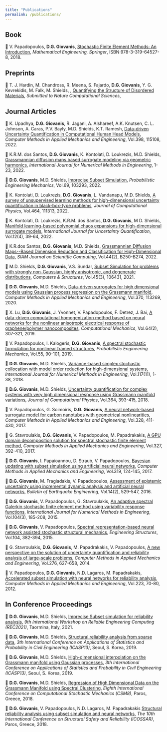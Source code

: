```yaml
---
title: "Publications"
permalink: /publications/
---
```


## Book
:pushpin: V. Papadopoulos,  **D.G. Giovanis**,  [Stochastic Finite Element Methods: An Introduction](https://doi.org/10.1007/978-3-319-64528-5), <i>Mathematical Engineering, Springer</i>, ISBN:978-3-319-64527-8, 2018.<br/>

## Preprints
:pushpin: T. J. Hardin, M. Chandross, R. Meena, S. Fajardo, **D.G. Giovanis**, Y. G. Kevrekidis, M. Falk, M. Shields,  ,  [Quantifying the Structure of Disordered Materials](https://arxiv.org/pdf/2211.07790.pdf), <i>Submitted to Nature Computational Sciences</i>, <br/>


## Journal Articles

:pushpin: K. Upadhya,  **D.G. Giovanis**, R. Jagani, A. Alshareef, A.K. Knutsen, C. L. Johnson, A. Caras, P.V. Bayly, M.D. Shields, K.T. Ramesh, [Data-driven Uncertainty Quantification in Computational Human Head Models](https://doi.org/10.1016/j.cma.2022.115108), <i>Computer Methods in Applied Mechanics and Engineering</i>, Vol.398, 115108, 2022.<br/>

:pushpin: K.R.M. dos Santos, **D.G. Giovanis**, K. Kontolati, D. Loukrezis, M.D. Shields, [Grassmannian diffusion maps based surrogate modeling via geometric harmonics](https://onlinelibrary.wiley.com/doi/pdf/10.1002/nme.6977), <i>International Journal for Numerical Methods in Engineering</i>, 1-23, 2022.<br/>

:pushpin: **D.G. Giovanis**, M.D. Shields, [Imprecise Subset Simulation](https://doi.org/10.1016/j.probengmech.2022.103293), <i>Probabilistic Engineering Mechanics</i>, Vol.69, 103293,  2022.<br/>

:pushpin: K. Kontolati, D. Loukrezis, **D.G. Giovanis**, L. Vandanapu, M.D. Shields, [A survey of unsupervised learning methods for high-dimensional uncertainty quantification in black-box-type problems](https://www.sciencedirect.com/science/article/pii/S0021999122003758?via%3Dihub), <i>Journal of Computational Physics</i>, Vol.464, 111313, 2022.<br/>

:pushpin: K. Kontolati, D. Loukrezis, K.R.M. dos Santos, **D.G. Giovanis**, M D. Shields, [Manifold learning-based polynomial chaos expansions for high-dimensional surrogate models](https://doi.org/10.1615/Int.J.UncertaintyQuantification.2022039936), <i>International Journal for Uncertainty Quantification</i>, Vol.12(4), 39-64, 2022.<br/>

:pushpin: K.R.dos Santos, **D.G. Giovanis**, M.D. Shields, [Grassmannian Diffusion Maps--Based Dimension Reduction and Classification for High-Dimensional Data](https://doi.org/10.1137/20M137001X), <i>SIAM Journal on Scientific Computing</i>, Vol.44(2), B250-B274, 2022.<br/>

:pushpin: M.D. Shields, **D.G. Giovanis**, V.S. Sundar, [Subset Simulation for problems with strongly non-Gaussian, highly anisotropic, and degenerate distributions](https://doi.org/10.1016/j.compstruc.2020.106431), <i>Computers & Structures</i>, Vol.45(3), 106431, 2021.<br/>

:pushpin: **D.G. Giovanis**, M.D. Shields, [Data-driven surrogates for high dimensional models using Gaussian process regression on the Grassmann manifold](https://doi.org/10.1016/j.cma.2020.113269), <i>Computer Methods in Applied Mechanics and Engineering</i>, Vol.370, 113269, 2020.<br/>

:pushpin: X. Lu, **D.G. Giovanis**, J. Yvonnet, V. Papadopoulos, F. Detrez, J. Bai, [A data-driven computational homogenization method based on neural networks for the nonlinear anisotropic electrical response of graphene/polymer nanocomposites](https://doi.org/10.1007/s00466-018-1643-0), <i>Computational Mechanics</i>, Vol.64(2), 307-321, 2019.<br/>

:pushpin: V. Papadopoulos, I. Kalogeris, **D.G. Giovanis**, [A spectral stochastic formulation for nonlinear framed structures](https://doi.org/10.1016/j.probengmech.2018.11.002), <i>Probabilistic Engineering Mechanics</i>, Vol.55, 90-101, 2019.<br/>

:pushpin: **D.G. Giovanis**, M.D. Shields, [Variance-based simplex stochastic collocation with model order reduction for high-dimensional systems](https://doi.org/10.1002/nme.5992), <i>International Journal for Numerical Methods in Engineering</i>, Vol.117(11), 1-38, 2018.<br/>

:pushpin: **D.G. Giovanis**, M.D. Shields, [Uncertainty quantification for complex systems with very high dimensional response using Grassmann manifold variations](https://doi.org/10.1016/j.jcp.2018.03.009), <i>Journal of Computational Physics</i>, Vol.364, 393-415, 2018.<br/>

:pushpin: V. Papadopoulos, G. Soimoiris, **D.G. Giovanis**,  [A neural network-based surrogate model for carbon nanotubes with geometrical nonlinearities](https://doi.org/10.1016/j.cma.2017.09.010), <i>Computer Methods in Applied Mechanics and Engineering</i>, Vol.328, 411-430, 2017.<br/>

:pushpin: G. Stavroulakis, **D.G. Giovanis**, V. Papadopoulos, M. Papadrakakis, [A GPU domain decomposition solution for spectral stochastic finite element method](https://doi.org/10.1016/j.cma.2017.08.042), <i>Computer Methods in Applied Mechanics and Engineering</i>, Vol.327, 392-410, 2017.<br/>

:pushpin: **D.G. Giovanis**, I. Papaioannou, D. Straub, V. Papadopoulos, [Bayesian updating with subset simulation using artificial neural networks](https://doi.org/10.1016/j.cma.2017.02.025), <i>Computer Methods in Applied Mechanics and Engineering</i>, Vol.319, 124-145, 2017.<br/>

:pushpin: **D.G. Giovanis**, M. Fragiadakis, V. Papadopoulos, [Assessment of epistemic uncertainty using incremental dynamic analysis and artificial neural networks](https://doi.org/10.1007/s10518-015-9838-7), <i>Bulletin of Earthquake Engineering</i>, Vol.14(2), 529-547, 2016.<br/>

:pushpin: **D.G. Giovanis**, V. Papadopoulos, G. Stavroulakis, [An adaptive spectral Galerkin stochastic finite element method using variability response functions](https://doi.org/10.1002/nme.4926), <i>International Journal for Numerical Methods in Engineering</i>, Vol.104(3), 185-208, 2015.<br/>

:pushpin: **D.G. Giovanis**, V. Papadopoulos, [Spectral representation-based neural network assisted stochastic structural mechanics](https://doi.org/10.1016/j.engstruct.2014.11.044), <i>Engineering Structures</i>, Vol.104, 382-394, 2015.<br/>

:pushpin: G. Stavroulakis, **D.G. Giovanis**, M. Papadrakakis, V. Papadopoulos, [A new perspective on the solution of uncertainty quantification and reliability analysis of large-scale problems](https://doi.org/10.1016/j.cma.2014.03.009), <i>Computer Methods in Applied Mechanics and Engineering</i>, Vol.276, 627-658, 2014.<br/>

:pushpin: V. Papadopoulos, **D.G. Giovanis**, N.D. Lagaros, M. Papadrakakis, [Accelerated subset simulation with neural networks for reliability analysis](https://doi.org/10.1016/j.cma.2012.02.013), <i>Computer Methods in Applied Mechanics and Engineering</i>, Vol.223, 70-80, 2012.<br/>

## In Conference Proceedings

:pushpin: **D.G. Giovanis**, M.D. Shields, [Imprecise Subset simulation for reliability analysis](http://ww2new.unime.it/REC2021/proceedings/REC2021_Proceedings.pdf), <i>9th International Workshop on Reliable Engineering Computing (REC2021)</i>, Taormina, Italy, 2021.<br/>

:pushpin: **D.G. Giovanis**, M.D. Shields, [Structural reliability analysis from sparse data](https://doi.org/10.22725/ICASP13.195), <i>3th International Conference on Applications of Statistics and Probability in Civil Engineering (ICASP13)</i>, Seoul, S. Korea, 2019.<br/>

:pushpin: **D.G. Giovanis**, M.D. Shields,  [High-dimensional interpolation on the Grassmann manifold using Gaussian processes](https://doi.org/10.22725/ICASP13.197), <i>3th International Conference on Applications of Statistics and Probability in Civil Engineering (ICASP13)</i>, Seoul, S. Korea, 2019.<br/>

:pushpin: **D.G. Giovanis**, M.D. Shields,  [Regression of High Dimensional Data on the Grassmann Manifold using Spectral Clustering](http://rpsonline.com.sg/proceedings/9789811127236/html/25.xml), <i>Eighth International Conference on Computational Stochastic Mechanics (CSM8)</i>, Paros, Greece, 2018.<br/>

:pushpin: **D.G. Giovanis**, V. Papadopoulos, N.D. Lagaros, M. Papadrakakis  [Structural reliability analysis using subset simulation and neural networks](https://www.amazon.com/Reliability-Structures-Infrastructures-Engineering-Systems/dp/0415475570), <i>The 10th International Conference on Structural Safety and Reliability (ICOSSAR)</i>, Paros, Greece, 2018.<br/>

